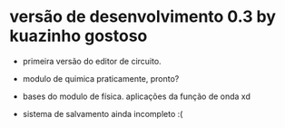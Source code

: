 # versão de desenvolvimento 0.3 by kuazinho gostoso

- primeira versão do editor de circuito.

- modulo de quimica praticamente, pronto?

- bases do modulo de física. aplicações da função de onda xd

- sistema de salvamento ainda incompleto :(
